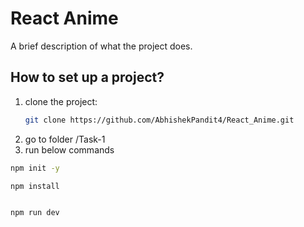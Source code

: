 # React Anime

A brief description of what the project does.

## How to set up a project?

1. clone the project:
   ```bash
   git clone https://github.com/AbhishekPandit4/React_Anime.git

   ```
2. go to folder /Task-1
3. run below commands

```bash
npm init -y
```


```bash
npm install

```



```bash

npm run dev

   
